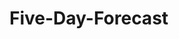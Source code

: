 # Five-Day-Forecast
<!--Description-->


<!--Link To Active Site-->


<!--Screen Capture Of Site-->

<!-- Sources: 

    YouTube Tutorials
    developer.mozilla.org
    overstack
    github tutorials
    office hours
    Open Weather API
    
     -->